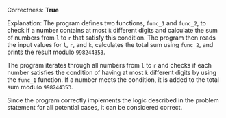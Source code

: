 Correctness: **True**

Explanation: 
The program defines two functions, `func_1` and `func_2`, to check if a number contains at most `k` different digits and calculate the sum of numbers from `l` to `r` that satisfy this condition. The program then reads the input values for `l`, `r`, and `k`, calculates the total sum using `func_2`, and prints the result modulo `998244353`.

The program iterates through all numbers from `l` to `r` and checks if each number satisfies the condition of having at most `k` different digits by using the `func_1` function. If a number meets the condition, it is added to the total sum modulo `998244353`.

Since the program correctly implements the logic described in the problem statement for all potential cases, it can be considered correct.